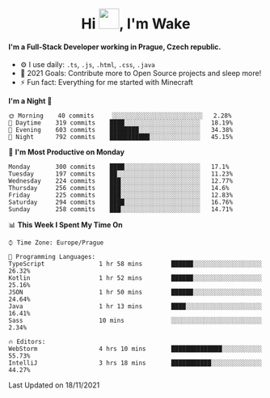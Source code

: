 <h1 align="center">Hi <img src="https://raw.githubusercontent.com/MrWakeCZ/MrWakeCZ/master/Hi.gif" width="40px" />, I'm Wake</h1>

#### I'm a Full-Stack Developer working in Prague, Czech republic.
- ⚙️ I use daily: `.ts`, `.js`, `.html`, `.css`, `.java`
- 🥅 2021 Goals: Contribute more to Open Source projects and sleep more!
- ⚡ Fun fact: Everything for me started with Minecraft

<!--START_SECTION:waka-->
**I'm a Night 🦉** 

```text
🌞 Morning    40 commits     ░░░░░░░░░░░░░░░░░░░░░░░░░   2.28% 
🌆 Daytime    319 commits    ████░░░░░░░░░░░░░░░░░░░░░   18.19% 
🌃 Evening    603 commits    ████████░░░░░░░░░░░░░░░░░   34.38% 
🌙 Night      792 commits    ███████████░░░░░░░░░░░░░░   45.15%

```
📅 **I'm Most Productive on Monday** 

```text
Monday       300 commits    ████░░░░░░░░░░░░░░░░░░░░░   17.1% 
Tuesday      197 commits    ██░░░░░░░░░░░░░░░░░░░░░░░   11.23% 
Wednesday    224 commits    ███░░░░░░░░░░░░░░░░░░░░░░   12.77% 
Thursday     256 commits    ███░░░░░░░░░░░░░░░░░░░░░░   14.6% 
Friday       225 commits    ███░░░░░░░░░░░░░░░░░░░░░░   12.83% 
Saturday     294 commits    ████░░░░░░░░░░░░░░░░░░░░░   16.76% 
Sunday       258 commits    ███░░░░░░░░░░░░░░░░░░░░░░   14.71%

```


📊 **This Week I Spent My Time On** 

```text
⌚︎ Time Zone: Europe/Prague

💬 Programming Languages: 
TypeScript               1 hr 58 mins        ██████░░░░░░░░░░░░░░░░░░░   26.32% 
Kotlin                   1 hr 52 mins        ██████░░░░░░░░░░░░░░░░░░░   25.16% 
JSON                     1 hr 50 mins        ██████░░░░░░░░░░░░░░░░░░░   24.64% 
Java                     1 hr 13 mins        ████░░░░░░░░░░░░░░░░░░░░░   16.41% 
Sass                     10 mins             ░░░░░░░░░░░░░░░░░░░░░░░░░   2.34%

🔥 Editors: 
WebStorm                 4 hrs 10 mins       ██████████████░░░░░░░░░░░   55.73% 
IntelliJ                 3 hrs 18 mins       ███████████░░░░░░░░░░░░░░   44.27%

```


 Last Updated on 18/11/2021
<!--END_SECTION:waka-->
